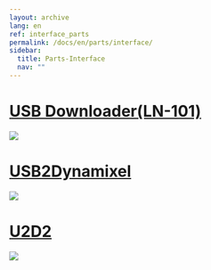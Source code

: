 ```yaml
---
layout: archive
lang: en
ref: interface_parts
permalink: /docs/en/parts/interface/
sidebar:
  title: Parts-Interface
  nav: ""
---
```


# [USB Downloader(LN-101)](#usb-downloaderln-101)

[![](/assets/images/parts/interface/ln101.jpg)](/docs/en/parts/interface/ln-101/)

# [USB2Dynamixel](#usb2dynamixel)

[![](/assets/images/parts/interface/usb2dynamixel_product.jpg)](/docs/en/parts/interface/usb2dynamixel/)

# [U2D2](#u2d2)

[![](/assets/images/parts/interface/u2d2_product.jpg)](/docs/en/parts/interface/u2d2/)
